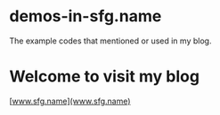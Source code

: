# demos-in-sfg.name
The example codes that mentioned or used in my blog.

# Welcome to visit my blog
[www.sfg.name](www.sfg.name)
